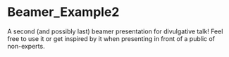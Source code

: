 # Beamer_Example2
A second (and possibly last)  beamer presentation for divulgative talk! Feel free to use it or get inspired by it when presenting in front of a public of non-experts.
